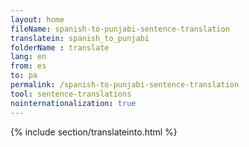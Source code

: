 ```yaml
---
layout: home
fileName: spanish-to-punjabi-sentence-translation
translatein: spanish_to_punjabi
folderName : translate
lang: en
from: es
to: pa
permalink: /spanish-to-punjabi-sentence-translation
tool: sentence-translations
nointernationalization: true
---
```

{% include section/translateinto.html %}
